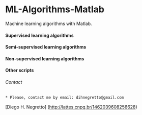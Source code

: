 # ML-Algorithms-Matlab
Machine learning algorithms with Matlab.

#### Supervised learning algorithms



#### Semi-supervised learning algorithms



#### Non-supervised learning algorithms



#### Other scripts 
  


###### Contact
    * Please, contact me by email: dihnegretto@gmail.com


[Diego H. Negretto] (http://lattes.cnpq.br/1462039608256628)
